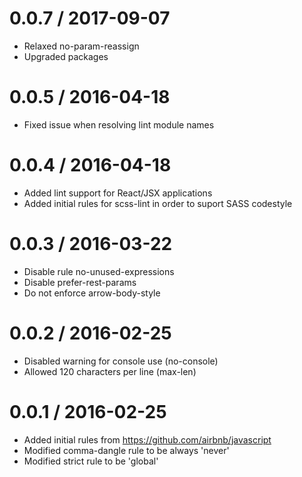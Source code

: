 0.0.7 / 2017-09-07
==================
- Relaxed no-param-reassign
- Upgraded packages

0.0.5 / 2016-04-18
==================
- Fixed issue when resolving lint module names

0.0.4 / 2016-04-18
==================
- Added lint support for React/JSX applications
- Added initial rules for scss-lint in order to suport SASS codestyle

0.0.3 / 2016-03-22
==================
- Disable rule no-unused-expressions
- Disable prefer-rest-params
- Do not enforce arrow-body-style

0.0.2 / 2016-02-25
==================
- Disabled warning for console use (no-console)
- Allowed 120 characters per line (max-len)

0.0.1 / 2016-02-25
==================
- Added initial rules from https://github.com/airbnb/javascript
- Modified comma-dangle rule to be always 'never'
- Modified strict rule to be 'global'
